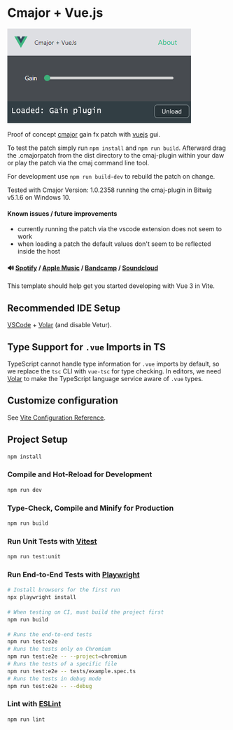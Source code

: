 # Cmajor + Vue.js

![cmajorpatch screenshot](screenshot.png)

Proof of concept [cmajor] gain fx patch with [vuejs] gui.

To test the patch simply run `npm install` and `npm run build`. Afterward drag the .cmajorpatch from
the dist directory to the cmaj-plugin within your daw or play the patch via the cmaj command line tool.

For development use `npm run build-dev` to rebuild the patch on change.

Tested with Cmajor Version: 1.0.2358 running the cmaj-plugin in Bitwig v5.1.6 on Windows 10.

#### Known issues / future improvements

- currently running the patch via the vscode extension does not seem to work
- when loading a patch the default values don't seem to be reflected inside the host

#### 🔊 [Spotify] / [Apple Music] / [Bandcamp] / [Soundcloud]

[cmajor]: https://github.com/cmajor-lang/cmajor
[vuejs]: https://vuejs.org/
[Spotify]: https://open.spotify.com/artist/2jOQrKX3rRoZORPfFcXaYU
[Apple Music]: https://music.apple.com/us/artist/loowps/1326334750
[Bandcamp]: https://loowps.bandcamp.com
[Soundcloud]: https://soundcloud.com/loowps


This template should help get you started developing with Vue 3 in Vite.

## Recommended IDE Setup

[VSCode](https://code.visualstudio.com/) + [Volar](https://marketplace.visualstudio.com/items?itemName=Vue.volar) (and disable Vetur).

## Type Support for `.vue` Imports in TS

TypeScript cannot handle type information for `.vue` imports by default, so we replace the `tsc` CLI with `vue-tsc` for type checking. In editors, we need [Volar](https://marketplace.visualstudio.com/items?itemName=Vue.volar) to make the TypeScript language service aware of `.vue` types.

## Customize configuration

See [Vite Configuration Reference](https://vitejs.dev/config/).

## Project Setup

```sh
npm install
```

### Compile and Hot-Reload for Development

```sh
npm run dev
```

### Type-Check, Compile and Minify for Production

```sh
npm run build
```

### Run Unit Tests with [Vitest](https://vitest.dev/)

```sh
npm run test:unit
```

### Run End-to-End Tests with [Playwright](https://playwright.dev)

```sh
# Install browsers for the first run
npx playwright install

# When testing on CI, must build the project first
npm run build

# Runs the end-to-end tests
npm run test:e2e
# Runs the tests only on Chromium
npm run test:e2e -- --project=chromium
# Runs the tests of a specific file
npm run test:e2e -- tests/example.spec.ts
# Runs the tests in debug mode
npm run test:e2e -- --debug
```

### Lint with [ESLint](https://eslint.org/)

```sh
npm run lint
```

